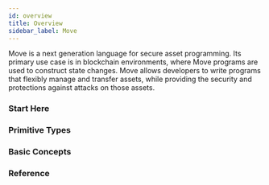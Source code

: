 ```yaml
---
id: overview
title: Overview
sidebar_label: Move
---
```


Move is a next generation language for secure asset programming. Its primary use case is in
blockchain environments, where Move programs are used to construct state changes. Move allows
developers to write programs that flexibly manage and transfer assets, while providing the security
and protections against attacks on those assets.

### Start Here

<CardsWrapper>
  <SimpleTextCard
    icon="img/introduction-to-move.svg"
    iconDark="img/introduction-to-move-dark.svg"
    overlay="Understand Move’s background, current status and architecture"
    title="Introduction"
    to="/docs/move/move-introduction"
  />
  <SimpleTextCard
    icon="img/modules.svg"
    iconDark="img/modulesdark.svg"
    overlay="Understand Move Modules"
    title="Modules "
    to="/docs/move/move-modules"
  />
</CardsWrapper>

### Primitive Types

<CardsWrapper>
  <SimpleTextCard
    icon="img/integers-bool.svg"
    iconDark="img/integers-bool-dark.svg"
    overlay="Move supports three unsigned integer types: u8, u64, and u128"
    title="Integers"
    to="/docs/move/move-integers"
  />
  <SimpleTextCard
    icon="img/integers-bool.svg"
    iconDark="img/integers-bool-dark.svg"
    overlay="bool is Move's primitive type for boolean true and false values."
    title="Bool"
    to="/docs/move/move-bool"
  />
  <SimpleTextCard
    icon="img/address.svg"
    iconDark="img/address-dark.svg"
    overlay="address is a built-in type in Move that is used to represent locations in storage"
    title="Address"
    to="/docs/move/move-address"
  />
  <SimpleTextCard
    icon="img/vector.svg"
    iconDark="img/vector-dark.svg"
    overlay="vector<T> is the only primitive collection type provided by Move"
    title="Vector"
    to="/docs/move/move-vector"
  />
  <SimpleTextCard
    icon="img/move-references.svg"
    iconDark="img/move-references-dark.svg"
    overlay="Move has two types of references: immutable & and mutable &mut"
    title="References"
    to="/docs/move/move-references"
  />
  <SimpleTextCard
    icon="img/tuples.svg"
    iconDark="img/tuples-dark.svg"
    overlay="In order to support multiple return values, Move has tuple-like expressions. We can consider unit() to be an empty tuple"
    title="Tuples and Unit"
    to="/docs/move/move-tuples-and-unit"
  />
</CardsWrapper>

### Basic Concepts

<CardsWrapper>
  <SimpleTextCard
    icon="img/local-variables-and-scopes.svg"
    iconDark="img/local-variables-and-scopes-dark.svg"
    overlay="Local variables in Move are lexically (statically) scoped"
    title="Local Variables and Scopes"
    to="/docs/move/move-variables"
  />
  <SimpleTextCard
    icon="img/abort-and-return.svg"
    iconDark="img/abort-and-return-dark.svg"
    overlay="return and abort are two control flow constructs that end execution, one for the current function and one for the entire transaction"
    title="Abort & Assert"
    to="/docs/move/move-abort-and-assert"
  />
  <SimpleTextCard
    icon="img/conditionals.svg"
    iconDark="img/conditionals-dark.svg"
    overlay="An if expression specifies that some code should only be evaluated if a certain condition is true"
    title="Conditionals"
    to="/docs/move/move-conditionals"
  />
  <SimpleTextCard
    icon="img/loops.svg"
    iconDark="img/loops-dark.svg"
    overlay="Move offers two constructs for looping: while and loop"
    title="While and Loop"
    to="/docs/move/move-while-and-loop"
  />
  <SimpleTextCard
    icon="img/functions.svg"
    iconDark="img/functions-dark.svg"
    overlay="Function syntax in Move is shared between module functions and script functions"
    title="Functions"
    to="/docs/move/move-functions"
  />
  <SimpleTextCard
    icon="img/structs.svg"
    iconDark="img/structsdark.svg"
    overlay="A struct is a user-defined data structure containing typed fields."
    title="Structs"
    to="/docs/move/move-structs"
  />
  <SimpleTextCard
    icon="img/constants.svg"
    iconDark="img/constants-dark.svg"
    overlay="Constants are a way of giving a name to shared, static values inside of a module or script"
    title="Constants"
    to="/docs/move/move-constants"
  />
  <SimpleTextCard
    icon="img/generics.svg"
    iconDark="img/generics-dark.svg"
    overlay="Generics can be used to define functions and structs over different input data types"
    title="Generics"
    to="/docs/move/move-generics"
  />
  <SimpleTextCard
    icon="img/equality.svg"
    iconDark="img/equality-dark.svg"
    overlay="Move supports two equality operations == and !="
    title="Equality"
    to="/docs/move/move-equality"
  />
  <SimpleTextCard
    icon="img/uses-and-aliases.svg"
    iconDark="img/uses-and-aliases-dark.svg"
    overlay="The use syntax can be used to create aliases to members in other modules"
    title="Uses & Aliases"
    to="/docs/move/move-uses-and-aliases"
  />
</CardsWrapper>

### Reference

<CardsWrapper>
  <SimpleTextCard
    icon="img/coding-conventions.svg"
    iconDark="img/coding-conventions-dark.svg"
    overlay="There are basic coding conventions when writing Move code"
    title="Coding Conventions"
    to="/docs/move/move-coding-conventions"
  />
</CardsWrapper>
